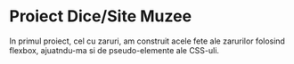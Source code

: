 # Proiect Dice/Site Muzee

In primul proiect, cel cu zaruri, am construit acele fete ale zarurilor folosind flexbox, ajuatndu-ma si de pseudo-elemente ale CSS-uli.
